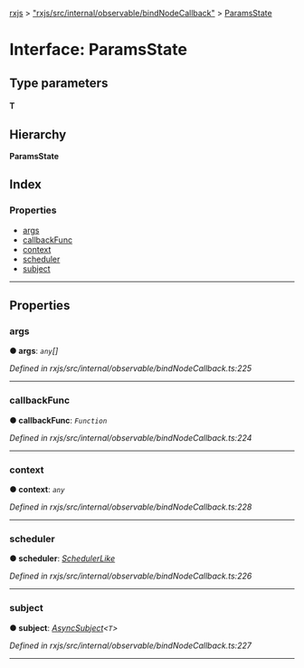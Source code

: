 [rxjs](../README.md) > ["rxjs/src/internal/observable/bindNodeCallback"](../modules/_rxjs_src_internal_observable_bindnodecallback_.md) > [ParamsState](../interfaces/_rxjs_src_internal_observable_bindnodecallback_.paramsstate.md)

# Interface: ParamsState

## Type parameters
#### T 
## Hierarchy

**ParamsState**

## Index

### Properties

* [args](_rxjs_src_internal_observable_bindnodecallback_.paramsstate.md#args)
* [callbackFunc](_rxjs_src_internal_observable_bindnodecallback_.paramsstate.md#callbackfunc)
* [context](_rxjs_src_internal_observable_bindnodecallback_.paramsstate.md#context)
* [scheduler](_rxjs_src_internal_observable_bindnodecallback_.paramsstate.md#scheduler)
* [subject](_rxjs_src_internal_observable_bindnodecallback_.paramsstate.md#subject)

---

## Properties

<a id="args"></a>

###  args

**● args**: *`any`[]*

*Defined in rxjs/src/internal/observable/bindNodeCallback.ts:225*

___
<a id="callbackfunc"></a>

###  callbackFunc

**● callbackFunc**: *`Function`*

*Defined in rxjs/src/internal/observable/bindNodeCallback.ts:224*

___
<a id="context"></a>

###  context

**● context**: *`any`*

*Defined in rxjs/src/internal/observable/bindNodeCallback.ts:228*

___
<a id="scheduler"></a>

###  scheduler

**● scheduler**: *[SchedulerLike](_rxjs_src_internal_types_.schedulerlike.md)*

*Defined in rxjs/src/internal/observable/bindNodeCallback.ts:226*

___
<a id="subject"></a>

###  subject

**● subject**: *[AsyncSubject](../classes/_rxjs_src_internal_asyncsubject_.asyncsubject.md)<`T`>*

*Defined in rxjs/src/internal/observable/bindNodeCallback.ts:227*

___

